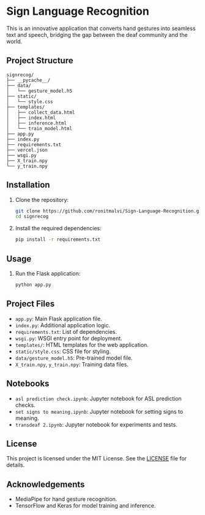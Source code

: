 # Sign Language Recognition

This is an innovative application that converts hand gestures into seamless text and speech, bridging the gap between the deaf community and the world.

## Project Structure
```
signrecog/
├── __pycache__/
├── data/
│   └── gesture_model.h5
├── static/
│   └── style.css
├── templates/
│   ├── collect_data.html
│   ├── index.html
│   ├── inference.html
│   └── train_model.html
├── app.py
├── index.py
├── requirements.txt
├── vercel.json
├── wsgi.py
├── X_train.npy
└── y_train.npy
```

## Installation

1. Clone the repository:
    ```sh
    git clone https://github.com/ronitmalvi/Sign-Language-Recognition.git
    cd signrecog
    ```

2. Install the required dependencies:
    ```sh
    pip install -r requirements.txt
    ```

## Usage

1. Run the Flask application:
    ```sh
    python app.py
    ```

## Project Files

- `app.py`: Main Flask application file.
- `index.py`: Additional application logic.
- `requirements.txt`: List of dependencies.
- `wsgi.py`: WSGI entry point for deployment.
- `templates/`: HTML templates for the web application.
- `static/style.css`: CSS file for styling.
- `data/gesture_model.h5`: Pre-trained model file.
- `X_train.npy`, `y_train.npy`: Training data files.

## Notebooks

- `asl prediction check.ipynb`: Jupyter notebook for ASL prediction checks.
- `set signs to meaning.ipynb`: Jupyter notebook for setting signs to meaning.
- `transdeaf 2.ipynb`: Jupyter notebook for experiments and tests.

## License

This project is licensed under the MIT License. See the [LICENSE](http://_vscodecontentref_/13) file for details.

## Acknowledgements

- MediaPipe for hand gesture recognition.
- TensorFlow and Keras for model training and inference.
